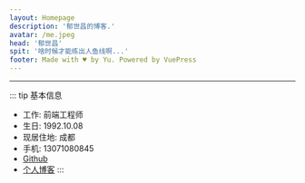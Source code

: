 ```yaml
---
layout: Homepage
description: '郁世昌的博客.'
avatar: /me.jpeg
head: '郁世昌'
spit: '啥时候才能练出人鱼线啊...'
footer: Made with ♥ by Yu. Powered by VuePress
---
```


---
::: tip 基本信息
  - 工作: 前端工程师
  - 生日: 1992.10.08
  - 现居住地: 成都
  - 手机: 13071080845
  - [Github](https://github.com/MonyY)
  - [个人博客](https://monyy.github.io/Mony/)
:::